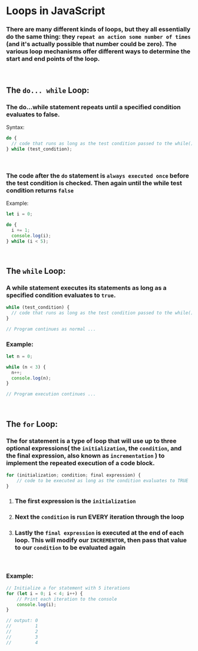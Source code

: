 # Loops in JavaScript

###  There are many different kinds of loops, but they all essentially do the same thing: they `repeat an action some number of times` (and it's actually possible that number could be zero). The various loop mechanisms offer different ways to determine the start and end points of the loop.


&nbsp; 
## The `do... while` Loop:

### The do...while statement repeats until a specified condition evaluates to false. 

Syntax:
```javascript
do {
  // code that runs as long as the test condition passed to the while() statement evaluates to TRUE
} while (test_condition);
```
&nbsp; 
### The code after the `do` statement is `always executed once` before the test condition is checked. Then again until the while test condition returns `false`

Example:
```javascript
let i = 0;

do {
  i += 1;
  console.log(i);
} while (i < 5);
```
&nbsp; 
## The `while` Loop:

### A while statement executes its statements as long as a specified condition evaluates to `true`.
```javascript
while (test_condition) {
  // code that runs as long as the test condition passed to the while() statement evaluates to TRUE
}

// Program continues as normal ...
```

### Example: 
```javascript
let n = 0;

while (n < 3) {
  n++;
  console.log(n);
}

// Program execution continues ...
```

&nbsp; 
## The `for` Loop:

### The for statement is a type of loop that will use up to three optional expressions( the `initialization`, the `condition`, and the final expression, also known as `incrementation` ) to implement the repeated execution of a code block.

```javascript
for (initialization; condition; final expression) {
    // code to be executed as long as the condition evaluates to TRUE
}
``` 
1) ### The first expression is the `initialization`
2) ### Next the `condition` is run EVERY iteration through the loop
3) ### Lastly the `final expression` is executed at the end of each loop. This will modify our `INCREMENTOR`, then pass that value to our `condition` to be evaluated again

&nbsp; 
### Example:
```javascript
// Initialize a for statement with 5 iterations
for (let i = 0; i < 4; i++) {
    // Print each iteration to the console
    console.log(i);
}

// output: 0
//         1
//         2
//         3
//         4
```

